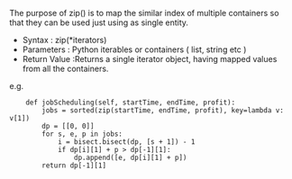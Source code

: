 The purpose of zip() is to map the similar index of multiple containers so that they can be used just using as single entity.

- Syntax : zip(*iterators)
- Parameters : Python iterables or containers ( list, string etc )
- Return Value :Returns a single iterator object, having mapped values from all the containers.

e.g. 
```
    def jobScheduling(self, startTime, endTime, profit):
        jobs = sorted(zip(startTime, endTime, profit), key=lambda v: v[1])
        dp = [[0, 0]]
        for s, e, p in jobs:
            i = bisect.bisect(dp, [s + 1]) - 1
            if dp[i][1] + p > dp[-1][1]:
                dp.append([e, dp[i][1] + p])
        return dp[-1][1]
```
